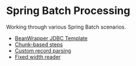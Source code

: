 # Spring Batch Processing

Working through various Spring Batch scenarios.

- [BeanWrapper JDBC Template](./bean-wrapper-jdbc-template)
- [Chunk-based steps](./chunk-based-steps/)
- [Custom record parsing](./custom-record-parsing/)
- [Fixed width reader](./fixedwidth-reader/)
